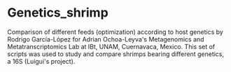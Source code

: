 # Genetics_shrimp
Comparison of different feeds (optimization) according  to host genetics
by Rodrigo García-López for Adrian Ochoa-Leyva's Metagenomics and Metatranscriptomics Lab at IBt, UNAM, Cuernavaca, Mexico.
This set of scripts was used to study and compare shrimps bearing different genetics, a 16S (Luigui's project).
